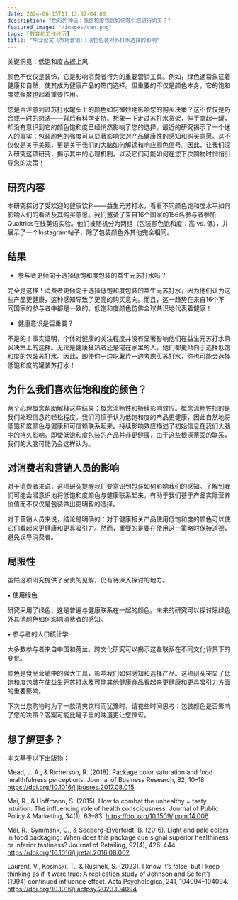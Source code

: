 ```yaml
---
date: 2024-06-15T11:13:32-04:00
description: "色彩的神话：低饱和度包装如何吸引您进行购买？"
featured_image: "/images/can.png"
tags: [教育和工作经历]
title: "毕业论文（市场营销）：淡色包装对苏打水选择的影响"
---
```

关键洞见：低饱和度占据上风

颜色不仅仅是装饰，它是影响消费者行为的重要营销工具。例如，绿色通常象征着健康和自然，使其成为健康产品的热门选择。但重要的不仅是颜色本身，它的饱和度或强度也起着重要作用。
<!--more-->
您是否注意到过苏打水罐头上的颜色如何微妙地影响您的购买决策？这不仅仅是巧合或一时的想法——背后有科学支持。想象一下走过苏打水货架，伸手拿起一罐，却没有意识到它的颜色饱和度已经悄然影响了您的选择。最近的研究揭示了一个迷人的事实：包装颜色的强度可以显著影响您对产品健康性的感知和购买意愿。这不仅仅是关于美观，更是关于我们的大脑如何解读和响应颜色信号。因此，让我们深入研究这项研究，揭示其中的心理机制，以及它们可能如何在您下次购物时悄悄引导您的决策！

## 研究内容
本研究探讨了受欢迎的健康饮料——益生元苏打水，看看不同颜色饱和度水平如何影响人们的看法及其购买意愿。我们邀请了来自16个国家的156名参与者参加Qualtrics在线英语实验。他们被随机分为两组（包装颜色饱和度：高 vs. 低），并展示了一个Instagram帖子，除了包装颜色外其他完全相同。

## 结果
- 参与者更倾向于选择低饱和度包装的益生元苏打水吗？

完全是这样！消费者更倾向于选择低饱和度包装的益生元苏打水，因为他们认为这些产品更健康。这种感知导致了更高的购买意向。而且，这一趋势在来自16个不同国家的参与者中都是一致的。低饱和度颜色仿佛全球共识地代表着健康！

- 健康意识是否重要？

不是的！事实证明，个体对健康的关注程度并没有显著影响他们在益生元苏打水购买决策上的选择。无论是健康狂热者还是宅在家里的人，他们都更倾向于选择低饱和度的包装苏打水。因此，即使你一边吃薯片一边考虑买苏打水，你也可能会选择低饱和度的罐装苏打水！

## 为什么我们喜欢低饱和度的颜色？
两个心理概念帮助解释这些结果：概念流畅性和持续影响效应。概念流畅性指的是我们处理信息的轻松程度。我们习惯于认为低饱和度的产品更健康，因此自然地将低饱和度颜色与健康和可信赖联系起来。持续影响效应描述了初始信息在我们大脑中的持久影响。即使低饱和度包装的产品并非更健康，由于这些根深蒂固的联系，我们的大脑可能仍会这样认为。

## 对消费者和营销人员的影响
对于消费者来说，这项研究提醒我们要意识到包装如何影响我们的感知。了解到我们可能会潜意识地将低饱和度颜色与健康联系起来，有助于我们基于产品实际营养价值而不仅仅是包装做出更明智的选择。

对于营销人员来说，结论是明确的：对于健康相关产品使用低饱和度的颜色可以使它们看起来更健康和更具吸引力。然而，重要的是要在使用这一策略时保持道德，避免误导消费者。

## 局限性
虽然这项研究提供了宝贵的见解，仍有待深入探讨的地方。

• 使用绿色

研究采用了绿色，这是普遍与健康联系在一起的颜色。未来的研究可以探讨除绿色外其他颜色如何影响消费者的感知。

• 参与者的人口统计学

大多数参与者来自中国和荷兰。跨文化研究可以揭示这些联系在不同文化背景下的变化。

颜色是食品营销中的强大工具，影响我们如何感知和选择产品。这项研究突显了低饱和度包装在使益生元苏打水及可能其他健康食品看起来更健康和更具吸引力方面的重要影响。

下次当您购物时为了一款清爽饮料而犹豫时，请花些时间思考：包装颜色是否影响了您的决策？答案可能比罐子里的味道更让您惊讶。

## 想了解更多？
本文基于以下出版物：

Mead, J. A., & Richerson, R. (2018). Package color saturation and food healthfulness perceptions. Journal of Business Research, 82, 10–18. https://doi.org/10.1016/j.jbusres.2017.08.015 

Mai, R., & Hoffmann, S. (2015). How to combat the unhealthy = tasty intuition: The influencing role of health consciousness. Journal of Public Policy & Marketing, 34(1), 63–83. https://doi.org/10.1509/jppm.14.006

Mai, R., Symmank, C., & Seeberg-Elverfeldt, B. (2016). Light and pale colors in food packaging: When does this package cue signal superior healthiness or inferior tastiness? Journal of Retailing, 92(4), 426–444. https://doi.org/10.1016/j.jretai.2016.08.002

Laurent, V., Kosinski, T., & Rusinek, S. (2023). I know It’s false, but I keep thinking as if it were true: A replication study of Johnson and Seifert’s (1994) continued influence effect. Acta Psychologica, 241, 104094–104094. https://doi.org/10.1016/j.actpsy.2023.104094



